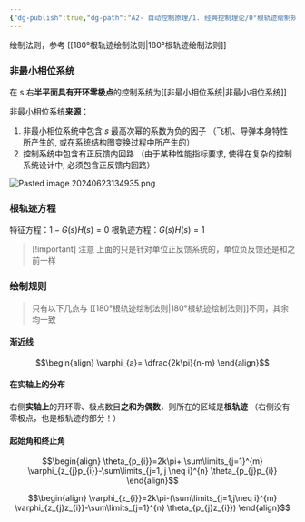 ```yaml
---
{"dg-publish":true,"dg-path":"A2- 自动控制原理/1. 经典控制理论/0°根轨迹绘制规则.md","permalink":"/A2- 自动控制原理/1. 经典控制理论/0°根轨迹绘制规则/","dgPassFrontmatter":true,"noteIcon":"","created":"2024-10-15T16:41:31.000+08:00","updated":"2025-04-19T11:14:00.132+08:00"}
---
```



绘制法则，参考 [[180°根轨迹绘制法则\|180°根轨迹绘制法则]]
### 非最小相位系统
在 s 右**半平面具有开环零极点**的控制系统为[[非最小相位系统\|非最小相位系统]]

非最小相位系统**来源**：
1. 非最小相位系统中包含 𝑠 最高次幂的系数为负的因子
	（飞机、导弹本身特性所产生的, 或在系统结构图变换过程中所产生的）
2. 控制系统中包含有正反馈内回路 
	（由于某种性能指标要求, 使得在复杂的控制系统设计中, 必须包含正反馈内回路）

![Pasted image 20240623134935.png](/img/user/Functional%20files/Photo%20Resources/Pasted%20image%2020240623134935.png)
### 根轨迹方程
特征方程：$1-G(s)H(s)=0$
根轨迹方程：$G(s)H(s)=1$

>[!important] 注意
> 上面的只是针对单位正反馈系统的，单位负反馈还是和之前一样

### 绘制规则
> 只有以下几点与 [[180°根轨迹绘制法则\|180°根轨迹绘制法则]]不同，其余均一致
#### 渐近线
$$\begin{align}
\varphi_{a}= \dfrac{2k\pi}{n-m}
\end{align}$$
#### 在实轴上的分布
右侧**实轴上**的开环零、极点数目**之和为偶数**，则所在的区域是**根轨迹**
（右侧没有零极点，也是根轨迹的部分！）
#### 起始角和终止角

$$\begin{align}
\theta_{p_{i}}=2k\pi+ \sum\limits_{j=1}^{m} \varphi_{z_{j}p_{i}}-\sum\limits_{j=1, j \neq i}^{n} \theta_{p_{j}p_{i}}
\end{align}$$

$$\begin{align}
\varphi_{z_{i}}=2k\pi-(\sum\limits_{j=1,j\neq i}^{m} \varphi_{z_{j}z_{i}}-\sum\limits_{j=1}^{n} \theta_{p_{j}z_{i}}) 
\end{align}$$
